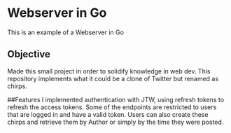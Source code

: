 # Webserver in Go

This is an example of a Webserver in Go

## Objective

Made this small project in order to solidify knowledge in web dev. 
This repository implements what it could be a clone of Twitter but renamed as chirps.

##Features
I implemented authentication with JTW, using refresh tokens to refresh the access tokens. 
Some of the endpoints are restricted to users that are logged in and have a valid token.
Users can also create these chirps and retrieve them by Author or simply by the time they were posted.


